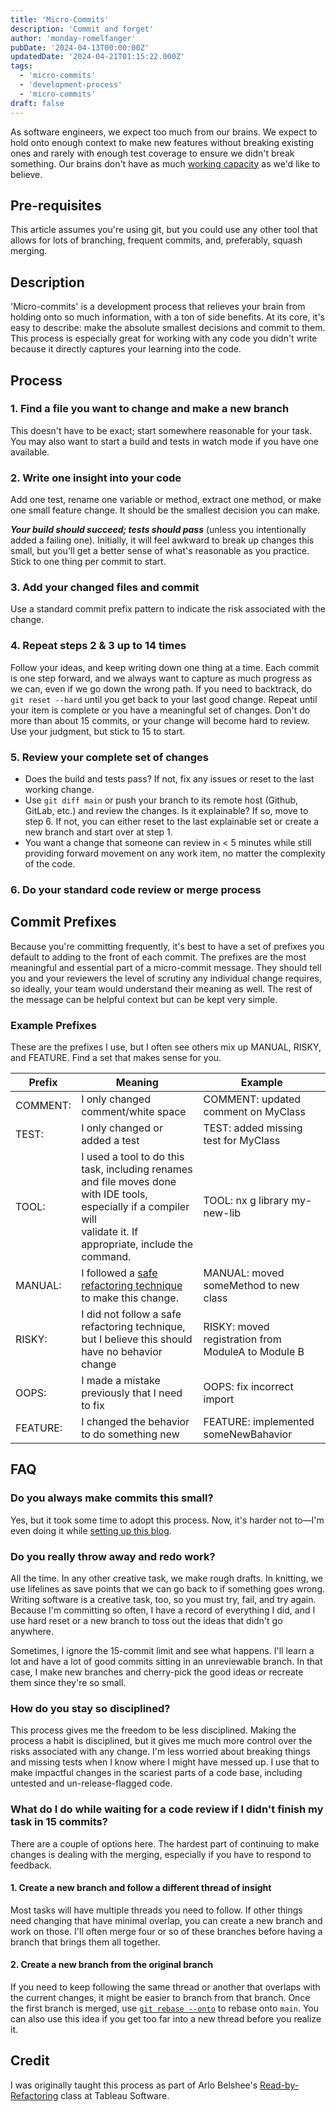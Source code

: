 ```yaml
---
title: 'Micro-Commits'
description: 'Commit and forget'
author: 'monday-romelfanger'
pubDate: '2024-04-13T00:00:00Z'
updatedDate: '2024-04-21T01:15:22.000Z'
tags:
  - 'micro-commits'
  - 'development-process'
  - 'micro-commits'
draft: false
---
```


As software engineers, we expect too much from our brains. We expect to hold onto enough context to make new features without breaking existing ones and rarely with enough test coverage to ensure we didn't break something. Our brains don't have as much [working capacity](https://en.wikipedia.org/wiki/The_Magical_Number_Seven,_Plus_or_Minus_Two) as we'd like to believe.

## Pre-requisites

This article assumes you're using git, but you could use any other tool that allows for lots of branching, frequent commits, and, preferably, squash merging.

## Description

'Micro-commits' is a development process that relieves your brain from holding onto so much information, with a ton of side benefits. At its core, it's easy to describe: make the absolute smallest decisions and commit to them. This process is especially great for working with any code you didn't write because it directly captures your learning into the code.

## Process

### 1. Find a file you want to change and make a new branch

This doesn't have to be exact; start somewhere reasonable for your task. You may also want to start a build and tests in watch mode if you have one available.

### 2. Write one insight into your code

Add one test, rename one variable or method, extract one method, or make one small feature change. It should be the smallest decision you can make.

_**Your build should succeed; tests should pass**_ (unless you intentionally added a failing one).
Initially, it will feel awkward to break up changes this small, but you'll get a better sense of what's reasonable as you practice. Stick to one thing per commit to start.

### 3. Add your changed files and commit

Use a standard commit prefix pattern to indicate the risk associated with the change.

### 4. Repeat steps 2 & 3 up to 14 times

Follow your ideas, and keep writing down one thing at a time. Each commit is one step forward, and we always want to capture as much progress as we can, even if we go down the wrong path. If you need to backtrack, do `git reset --hard` until you get back to your last good change. Repeat until your item is complete or you have a meaningful set of changes. Don't do more than about 15 commits, or your change will become hard to review. Use your judgment, but stick to 15 to start.

### 5. Review your complete set of changes

- Does the build and tests pass? If not, fix any issues or reset to the last working change.
- Use `git diff main` or push your branch to its remote host (Github, GitLab, etc.) and review the changes.
  Is it explainable? If so, move to step 6. If not, you can either reset to the last explainable set or create a new branch and start over at step 1.
- You want a change that someone can review in < 5 minutes while still providing forward movement on any work item, no matter the complexity of the code.

### 6. Do your standard code review or merge process

## Commit Prefixes

Because you're committing frequently, it's best to have a set of prefixes you default to adding to the front of each commit. The prefixes are the most meaningful and essential part of a micro-commit message. They should tell you and your reviewers the level of scrutiny any individual change requires, so ideally, your team would understand their meaning as well. The rest of the message can be helpful context but can be kept very simple.

### Example Prefixes

These are the prefixes I use, but I often see others mix up MANUAL, RISKY, and FEATURE. Find a set that makes sense for you.

| Prefix   | Meaning                                                                                                                                                                      | Example                                            |
| -------- | ---------------------------------------------------------------------------------------------------------------------------------------------------------------------------- | -------------------------------------------------- |
| COMMENT: | I only changed comment/white space                                                                                                                                           | COMMENT: updated comment on MyClass                |
| TEST:    | I only changed or added a test                                                                                                                                               | TEST: added missing test for MyClass               |
| TOOL:    | I used a tool to do this task, including renames<br/>and file moves done with IDE tools, especially if a compiler will<br/>validate it. If appropriate, include the command. | TOOL: nx g library my-new-lib                      |
| MANUAL:  | I followed a [safe refactoring technique](https://refactoring.guru/refactoring/catalog) to make this change.                                                                 | MANUAL: moved someMethod to new class              |
| RISKY:   | I did not follow a safe refactoring technique,<br/>but I believe this should have no behavior change                                                                         | RISKY: moved registration from ModuleA to Module B |
| OOPS:    | I made a mistake previously that I need to fix                                                                                                                               | OOPS: fix incorrect import                         |
| FEATURE: | I changed the behavior to do something new                                                                                                                                   | FEATURE: implemented someNewBahavior               |

## FAQ

### Do you always make commits this small?

Yes, but it took some time to adopt this process. Now, it's harder not to—I'm even doing it while [setting up this blog](https://github.com/monday-sun/monday-sun.github.io/pull/12/commits).

### Do you really throw away and redo work?

All the time. In any other creative task, we make rough drafts. In knitting, we use lifelines as save points that we can go back to if something goes wrong. Writing software is a creative task, too, so you must try, fail, and try again. Because I'm committing so often, I have a record of everything I did, and I use hard reset or a new branch to toss out the ideas that didn't go anywhere.

Sometimes, I ignore the 15-commit limit and see what happens. I'll learn a lot and have a lot of good commits sitting in an unreviewable branch. In that case, I make new branches and cherry-pick the good ideas or recreate them since they're so small.

### How do you stay so disciplined?

This process gives me the freedom to be less disciplined. Making the process a habit is disciplined, but it gives me much more control over the risks associated with any change. I'm less worried about breaking things and missing tests when I know where I might have messed up. I use that to make impactful changes in the scariest parts of a code base, including untested and un-release-flagged code.

### What do I do while waiting for a code review if I didn't finish my task in 15 commits?

There are a couple of options here. The hardest part of continuing to make changes is dealing with the merging, especially if you have to respond to feedback.

#### 1. Create a new branch and follow a different thread of insight

Most tasks will have multiple threads you need to follow. If other things need changing that have minimal overlap, you can create a new branch and work on those. I'll often merge four or so of these branches before having a branch that brings them all together.

#### 2. Create a new branch from the original branch

If you need to keep following the same thread or another that overlaps with the current changes, it might be easier to branch from that branch. Once the first branch is merged, use [`git rebase --onto`](https://womanonrails.com/git-rebase-onto) to rebase onto `main`. You can also use this idea if you get too far into a new thread before you realize it.

## Credit

I was originally taught this process as part of Arlo Belshee's [Read-by-Refactoring](https://arlobelshee.com/the-core-6-refactorings/) class at Tableau Software.
